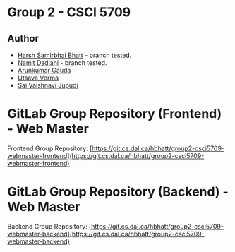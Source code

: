 # Group 2 - CSCI 5709

## Author

- [Harsh Samirbhai Bhatt](mailto:harsh.bhatt@dal.ca) - branch tested.
- [Namit Dadlani](mailto:nm856602@dal.ca) - branch tested.
- [Arunkumar Gauda](mailto:arung@dal.ca)
- [Utsava Verma](mailto:ut752143@dal.ca)
- [Sai Vaishnavi Jupudi](mailto:sv984706@dal.ca)

# GitLab Group Repository (Frontend) - Web Master

Frontend Group Repository: [https://git.cs.dal.ca/hbhatt/group2-csci5709-webmaster-frontend](https://git.cs.dal.ca/hbhatt/group2-csci5709-webmaster-frontend)

# GitLab Group Repository (Backend) - Web Master

Backend Group Repository: [https://git.cs.dal.ca/hbhatt/group2-csci5709-webmaster-backend](https://git.cs.dal.ca/hbhatt/group2-csci5709-webmaster-backend)
